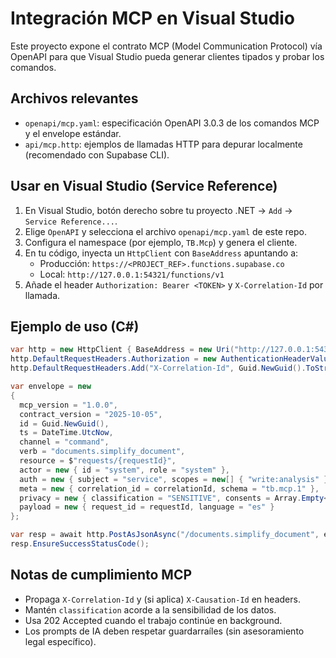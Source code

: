 ﻿# Integración MCP en Visual Studio

Este proyecto expone el contrato MCP (Model Communication Protocol) vía OpenAPI para que Visual Studio pueda generar clientes tipados y probar los comandos.

## Archivos relevantes

- `openapi/mcp.yaml`: especificación OpenAPI 3.0.3 de los comandos MCP y el envelope estándar.
- `api/mcp.http`: ejemplos de llamadas HTTP para depurar localmente (recomendado con Supabase CLI).

## Usar en Visual Studio (Service Reference)

1. En Visual Studio, botón derecho sobre tu proyecto .NET → `Add` → `Service Reference...`.
2. Elige `OpenAPI` y selecciona el archivo `openapi/mcp.yaml` de este repo.
3. Configura el namespace (por ejemplo, `TB.Mcp`) y genera el cliente.
4. En tu código, inyecta un `HttpClient` con `BaseAddress` apuntando a:
   - Producción: `https://<PROJECT_REF>.functions.supabase.co`
   - Local: `http://127.0.0.1:54321/functions/v1`
5. Añade el header `Authorization: Bearer <TOKEN>` y `X-Correlation-Id` por llamada.

## Ejemplo de uso (C#)

```csharp
var http = new HttpClient { BaseAddress = new Uri("http://127.0.0.1:54321/functions/v1") };
http.DefaultRequestHeaders.Authorization = new AuthenticationHeaderValue("Bearer", token);
http.DefaultRequestHeaders.Add("X-Correlation-Id", Guid.NewGuid().ToString());

var envelope = new
{
  mcp_version = "1.0.0",
  contract_version = "2025-10-05",
  id = Guid.NewGuid(),
  ts = DateTime.UtcNow,
  channel = "command",
  verb = "documents.simplify_document",
  resource = $"requests/{requestId}",
  actor = new { id = "system", role = "system" },
  auth = new { subject = "service", scopes = new[] { "write:analysis" } },
  meta = new { correlation_id = correlationId, schema = "tb.mcp.1" },
  privacy = new { classification = "SENSITIVE", consents = Array.Empty<string>() },
  payload = new { request_id = requestId, language = "es" }
};

var resp = await http.PostAsJsonAsync("/documents.simplify_document", envelope);
resp.EnsureSuccessStatusCode();
```

## Notas de cumplimiento MCP

- Propaga `X-Correlation-Id` y (si aplica) `X-Causation-Id` en headers.
- Mantén `classification` acorde a la sensibilidad de los datos.
- Usa 202 Accepted cuando el trabajo continúe en background.
- Los prompts de IA deben respetar guardarraíles (sin asesoramiento legal específico).


